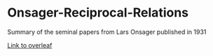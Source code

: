 # Onsager-Reciprocal-Relations
Summary of the seminal papers from Lars Onsager published in 1931

[Link to overleaf](https://www.overleaf.com/read/hsffrydcyrhr)
